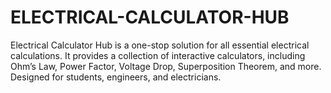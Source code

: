 # ELECTRICAL-CALCULATOR-HUB
Electrical Calculator Hub is a one-stop solution for all essential electrical calculations. It provides a collection of interactive calculators, including Ohm’s Law, Power Factor, Voltage Drop, Superposition Theorem, and more. Designed for students, engineers, and electricians.
